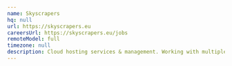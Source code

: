 ```yaml
---
name: Skyscrapers
hq: null
url: https://skyscrapers.eu
careersUrl: https://skyscrapers.eu/jobs
remoteModel: full
timezone: null
description: Cloud hosting services & management. Working with multiple cloud providers (AWS, Digital Ocean, Linode, ...). 100% remote.
---
```

